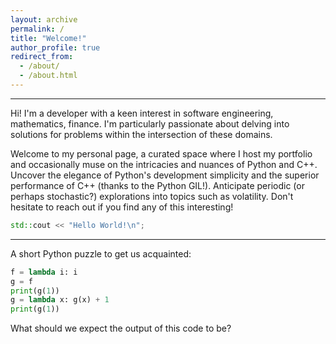 ```yaml
---
layout: archive
permalink: /
title: "Welcome!"
author_profile: true
redirect_from: 
  - /about/
  - /about.html
---
```

---

Hi! I'm a developer with a keen interest in software engineering, mathematics, finance. I'm particularly passionate about delving into solutions for problems within the intersection of these domains. 

Welcome to my personal page, a curated space where I host my portfolio and occasionally muse on the intricacies and nuances of Python and C++. Uncover the elegance of Python's development simplicity and the superior performance of C++ (thanks to the Python GIL!). Anticipate periodic (or perhaps stochastic?) explorations into topics such as volatility. Don't hesitate to reach out if you find any of this interesting!

```cpp
std::cout << "Hello World!\n";
``` 

---

A short Python puzzle to get us acquainted:
```python
f = lambda i: i
g = f
print(g(1))
g = lambda x: g(x) + 1
print(g(1))
```
What should we expect the output of this code to be? 
